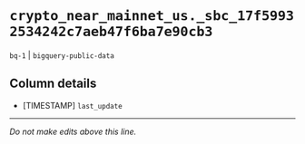 # `crypto_near_mainnet_us._sbc_17f59932534242c7aeb47f6ba7e90cb3`
`bq-1` | `bigquery-public-data`

## Column details
* [TIMESTAMP] `last_update`

-------------------------------------------------------------------------------
*Do not make edits above this line.*
